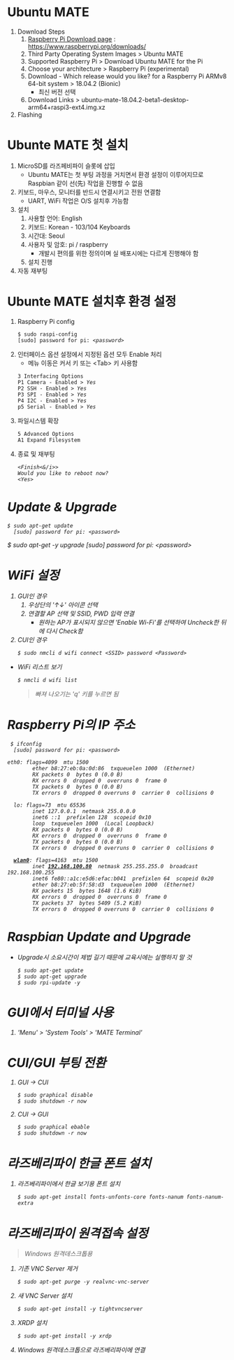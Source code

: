 # Ubuntu MATE
  1. Download Steps
     1. [Raspberry Pi Download page](https://www.raspberrypi.org/downloads/) : https://www.raspberrypi.org/downloads/
     2. Third Party Operating System Images > Ubuntu MATE
     3. Supported Raspberry Pi > Download Ubuntu MATE for the Pi
     4. Choose your architecture > Raspberry Pi (experimental)
     5. Download - Which release would you like? for a Raspberry Pi ARMv8 64-bit system > 18.04.2 (Bionic)
        * 최신 버전 선택
     6. Download Links > ubuntu-mate-18.04.2-beta1-desktop-arm64+raspi3-ext4.img.xz
  2. Flashing

# Ubunte MATE 첫 설치
  1. MicroSD를 라즈페비파이 슬롯에 삽입
     * Ubuntu MATE는 첫 부팅 과정을 거치면서 환경 설정이 이루어지므로 Raspbian 같이 선(先) 작업을 진행할 수 없음
  2. 키보드, 마우스, 모니터를 반드시 연결시키고 전원 연결함
     * UART, WiFi 작업은 O/S 설치후 가능함
  3. 설치
      1. 사용할 언어: English
      2. 키보드: Korean - 103/104 Keyboards
      3. 시간대: Seoul
      4. 사용자 및 암호: pi / raspberry
         * 개발시 편의를 위한 정의이며 실 배포시에는 다르게 진행해야 함
      5. 설치 진행
  4. 자동 재부팅

# Ubunte MATE 설치후 환경 설정
  1. Raspberry Pi config
     <pre><code>$ sudo raspi-config
     [sudo] password for pi: <i>&lt;password&gt;</i></code></pre>
  2. 인터페이스 옵션 설정에서 지정된 옵션 모두 Enable 처리
     * 메뉴 이동은 커서 키 또는 &lt;Tab&gt; 키 사용함
     <pre><code>3 Interfacing Options
     P1 Camera - Enabled &gt; <i>Yes</i>
     P2 SSH - Enabled &gt; <i>Yes</i>
     P3 SPI - Enabled &gt; <i>Yes</i>
     P4 I2C - Enabled &gt; <i>Yes</i>
     p5 Serial - Enabled &gt; <i>Yes</i></code></pre>
  3. 파일시스템 확장
     <pre><code>5 Advanced Options
     A1 Expand Filesystem</code></pre>
  4. 종료 및 재부팅
     <pre><code>&lt;<i>Finish<&/i>&gt;
     Would you like to reboot now?
     &lt;<i>Yes</i>&gt;</code></pre>

# Update &amp; Upgrade
  <pre><code>$ sudo apt-get update
  [sudo] password for pi: <i>&lt;password&gt;</code></pre>
  $ sudo apt-get -y upgrade
    [sudo] password for pi: <i>&lt;password&gt;</code></pre>

# WiFi 설정
  1. GUI인 경우
     1. 우상단의 '↑↓' 아이콘 선택
     2. 연결할 AP 선택 및 SSID, PWD 입력 연결
        * 원하는 AP가 표시되지 않으면 'Enable Wi-Fi'를 선택하여 Uncheck한 뒤에 다시 Check함
  2. CUI인 경우
     <pre><code>$ sudo nmcli d wifi connect &lt;<i>SSID</i>&gt; password &lt;<i>Password</i>&gt;</code></pre>
  * WiFi 리스트 보기
    <pre><code>$ nmcli d wifi list</code></pre>
    > 빠져 나오기는 'q' 키를 누르면 됨

# Raspberry Pi의 IP 주소
  <pre><code> $ ifconfig
  [sudo] password for pi: <i>&lt;password&gt;</code></pre>

  <pre><code>eth0: flags=4099<UP,BROADCAST,MULTICAST>  mtu 1500
        ether b8:27:eb:0a:0d:86  txqueuelen 1000  (Ethernet)
        RX packets 0  bytes 0 (0.0 B)
        RX errors 0  dropped 0  overruns 0  frame 0
        TX packets 0  bytes 0 (0.0 B)
        TX errors 0  dropped 0 overruns 0  carrier 0  collisions 0

  lo: flags=73<UP,LOOPBACK,RUNNING>  mtu 65536
        inet 127.0.0.1  netmask 255.0.0.0
        inet6 ::1  prefixlen 128  scopeid 0x10<host>
        loop  txqueuelen 1000  (Local Loopback)
        RX packets 0  bytes 0 (0.0 B)
        RX errors 0  dropped 0  overruns 0  frame 0
        TX packets 0  bytes 0 (0.0 B)
        TX errors 0  dropped 0 overruns 0  carrier 0  collisions 0

  <b><i><u>wlan0</u></i></b>: flags=4163<UP,BROADCAST,RUNNING,MULTICAST>  mtu 1500
        inet <b><i><u>192.168.100.80</u></i></b>  netmask 255.255.255.0  broadcast 192.168.100.255
        inet6 fe80::a1c:e5d6:efac:b041  prefixlen 64  scopeid 0x20<link>
        ether b8:27:eb:5f:58:d3  txqueuelen 1000  (Ethernet)
        RX packets 15  bytes 1648 (1.6 KiB)
        RX errors 0  dropped 0  overruns 0  frame 0
        TX packets 37  bytes 5409 (5.2 KiB)
        TX errors 0  dropped 0 overruns 0  carrier 0  collisions 0</code></pre>

# Raspbian Update and Upgrade
  * Upgrade시 소요시간이 제법 길기 때문에 교육시에는 실행하지 말 것
    <pre><code>$ sudo apt-get update
    $ sudo apt-get upgrade
    $ sudo rpi-update -y</code></pre>

# GUI에서 터미널 사용
  1. 'Menu' &gt; 'System Tools' &gt; 'MATE Terminal'

# CUI/GUI 부팅 전환
  1. GUI → CUI
     <pre><code>$ sudo graphical disable
     $ sudo shutdown -r now</code></pre>
  2. CUI → GUI
     <pre><code>$ sudo graphical ebable
     $ sudo shutdown -r now</code></pre>

# 라즈베리파이 한글 폰트 설치
  1. 라즈베리파이에서 한글 보기용 폰트 설치
     <pre><code>$ sudo apt-get install fonts-unfonts-core fonts-nanum fonts-nanum-extra</code></pre>

# 라즈베리파이 원격접속 설정
  > Windows 원격데스크톱용
  1. 기존 VNC Server 제거
     <pre><code>$ sudo apt-get purge -y realvnc-vnc-server</code></pre>
  2. 새 VNC Server 설치
     <pre><code>$ sudo apt-get install -y tightvncserver</code></pre>
  3. XRDP 설치
     <pre><code>$ sudo apt-get install -y xrdp</code></pre>
  4. Windows 원격데스크톱으로 라즈베리파이에 연결
